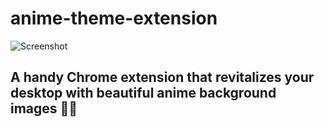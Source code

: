 # anime-theme-extension
![Screenshot](/Screenshot8.png)
## A handy Chrome extension that revitalizes your desktop with beautiful anime background images  🚀🌟    
